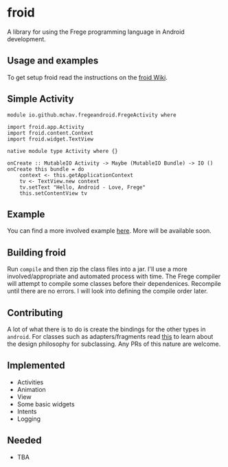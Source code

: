# froid
A library for using the Frege programming language in Android development.

## Usage and examples

To get setup froid read the instructions on the [froid Wiki](https://github.com/mchav/froid/wiki).

Simple Activity
---------------
```
module io.github.mchav.fregeandroid.FregeActivity where

import froid.app.Activity
import froid.content.Context
import froid.widget.TextView

native module type Activity where {}

onCreate :: MutableIO Activity -> Maybe (MutableIO Bundle) -> IO ()
onCreate this bundle = do
	context <- this.getApplicationContext
	tv <- TextView.new context
	tv.setText "Hello, Android - Love, Frege"
	this.setContentView tv
```

## Example

You can find a more involved example [here](https://github.com/mchav/GeoQuiz-Frege). More will be available soon.


## Building froid

Run `compile` and then zip the class files into a jar. I'll use a more involved/appropriate and automated process with time. The Frege compiler will attempt to compile some classes before their dependenices. Recompile until there are no errors. I will look into defining the compile order later.

## Contributing

A lot of what there is to do is create the bindings for the other types in `android`. For classes such as adapters/fragments read [this](http://mchav.github.io/functional-inheritance-in-android/) to learn about the design philosophy for subclassing.  Any PRs of this nature are welcome.



## Implemented

* Activities
* Animation
* View
* Some basic widgets
* Intents
* Logging

## Needed

* TBA
